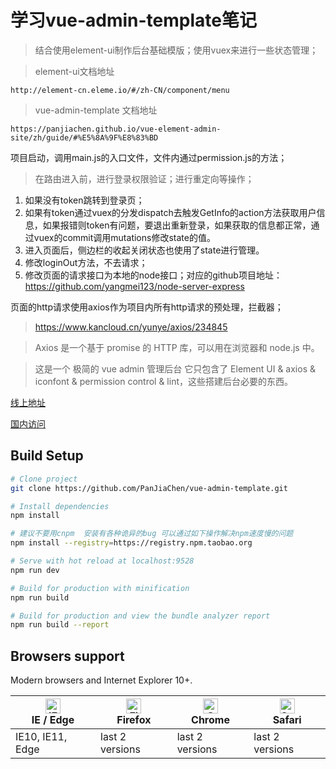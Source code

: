 # 学习vue-admin-template笔记

> 结合使用element-ui制作后台基础模版；使用vuex来进行一些状态管理；

> element-ui文档地址

    http://element-cn.eleme.io/#/zh-CN/component/menu
    
> vue-admin-template 文档地址

    https://panjiachen.github.io/vue-element-admin-site/zh/guide/#%E5%8A%9F%E8%83%BD
    
项目启动，调用main.js的入口文件，文件内通过permission.js的方法；
> 在路由进入前，进行登录权限验证；进行重定向等操作；

1. 如果没有token跳转到登录页；
2. 如果有token通过vuex的分发dispatch去触发GetInfo的action方法获取用户信息，如果报错则token有问题，要退出重新登录，如果获取的信息都正常，通过vuex的commit调用mutations修改state的值。
3. 进入页面后，侧边栏的收起关闭状态也使用了state进行管理。
4. 修改loginOut方法，不去请求；
5. 修改页面的请求接口为本地的node接口；对应的github项目地址： https://github.com/yangmei123/node-server-express

页面的http请求使用axios作为项目内所有http请求的预处理，拦截器；

> https://www.kancloud.cn/yunye/axios/234845

> Axios 是一个基于 promise 的 HTTP 库，可以用在浏览器和 node.js 中。

> 这是一个 极简的 vue admin 管理后台 它只包含了 Element UI & axios & iconfont & permission control & lint，这些搭建后台必要的东西。

[线上地址](http://panjiachen.github.io/vue-admin-template)

[国内访问](https://panjiachen.gitee.io/vue-admin-template)

## Build Setup

```bash
# Clone project
git clone https://github.com/PanJiaChen/vue-admin-template.git

# Install dependencies
npm install

# 建议不要用cnpm  安装有各种诡异的bug 可以通过如下操作解决npm速度慢的问题
npm install --registry=https://registry.npm.taobao.org

# Serve with hot reload at localhost:9528
npm run dev

# Build for production with minification
npm run build

# Build for production and view the bundle analyzer report
npm run build --report
```

## Browsers support

Modern browsers and Internet Explorer 10+.

| [<img src="https://raw.githubusercontent.com/alrra/browser-logos/master/src/edge/edge_48x48.png" alt="IE / Edge" width="24px" height="24px" />](http://godban.github.io/browsers-support-badges/)</br>IE / Edge | [<img src="https://raw.githubusercontent.com/alrra/browser-logos/master/src/firefox/firefox_48x48.png" alt="Firefox" width="24px" height="24px" />](http://godban.github.io/browsers-support-badges/)</br>Firefox | [<img src="https://raw.githubusercontent.com/alrra/browser-logos/master/src/chrome/chrome_48x48.png" alt="Chrome" width="24px" height="24px" />](http://godban.github.io/browsers-support-badges/)</br>Chrome | [<img src="https://raw.githubusercontent.com/alrra/browser-logos/master/src/safari/safari_48x48.png" alt="Safari" width="24px" height="24px" />](http://godban.github.io/browsers-support-badges/)</br>Safari |
| --------- | --------- | --------- | --------- |
| IE10, IE11, Edge| last 2 versions| last 2 versions| last 2 versions

